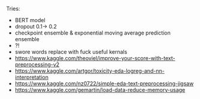 Tries:
* BERT model
* dropout 0.1-> 0.2
* checkpoint ensemble & exponential moving average prediction ensemble
* ?!
* swore words replace with fuck
useful kernals
* https://www.kaggle.com/theoviel/improve-your-score-with-text-preprocessing-v2
* https://www.kaggle.com/artgor/toxicity-eda-logreg-and-nn-interpretation
* https://www.kaggle.com/nz0722/simple-eda-text-preprocessing-jigsaw
* https://www.kaggle.com/gemartin/load-data-reduce-memory-usage
